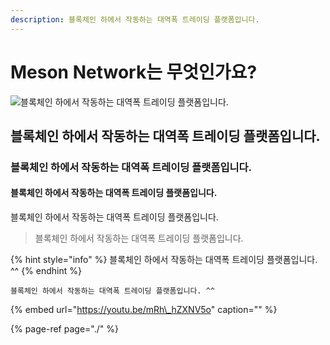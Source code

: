 ```yaml
---
description: 블록체인 하에서 작동하는 대역폭 트레이딩 플랫폼입니다.
---
```


# Meson Network는 무엇인가요?

![블록체인 하에서 작동하는 대역폭 트레이딩 플랫폼입니다.](.gitbook/assets/meson-network-is.png)

## 블록체인 하에서 작동하는 대역폭 트레이딩 플랫폼입니다.

### 블록체인 하에서 작동하는 대역폭 트레이딩 플랫폼입니다.

#### 블록체인 하에서 작동하는 대역폭 트레이딩 플랫폼입니다.

블록체인 하에서 작동하는 대역폭 트레이딩 플랫폼입니다.

> 블록체인 하에서 작동하는 대역폭 트레이딩 플랫폼입니다.

{% hint style="info" %}
블록체인 하에서 작동하는 대역폭 트레이딩 플랫폼입니다. ^^
{% endhint %}

```text
블록체인 하에서 작동하는 대역폭 트레이딩 플랫폼입니다. ^^
```

{% embed url="https://youtu.be/mRh\_hZXNV5o" caption="" %}

{% page-ref page="./" %}

